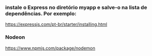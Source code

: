### instale o Express no diretório myapp e salve-o na lista de dependências. Por exemplo:
https://expressjs.com/pt-br/starter/installing.html

### Nodeon
https://www.npmjs.com/package/nodemon
